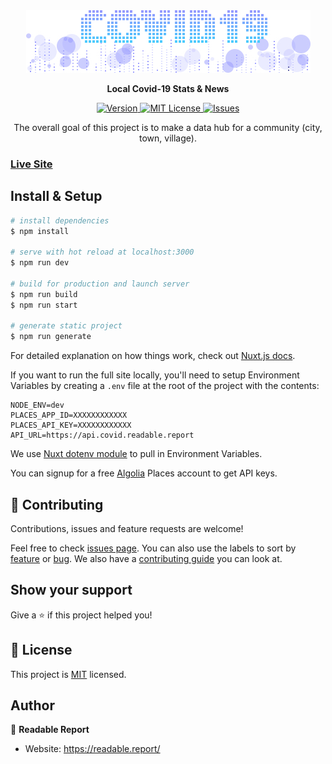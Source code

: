 <div align="center">
    <img alt="Covid-19 logo" src="https://raw.githubusercontent.com/readablereport/covid/master/static/covid19-rr.jpg" />
</div>

<div align="center">
    <p><strong>Local Covid-19 Stats &amp; News</strong></p>
</div>

<div align="center">
    <p>
        <a href="https://img.shields.io/badge/version-1.0.0-blue.svg?cacheSeconds=2592000">
            <img src="https://img.shields.io/badge/version-1.0.0-blue.svg?cacheSeconds=2592000" alt="Version" style="max-width: 100%;" />
        </a>
        <a href="https://github.com/readablereport/covid/blob/master/LICENSE">
            <img src="https://img.shields.io/github/license/readablereport/covid" alt="MIT License" style="max-width: 100%;" />
        </a>
        <a href="https://github.com/readablereport/covid/issues">
            <img src="https://img.shields.io/github/issues/readablereport/covid" alt="Issues" style="max-width: 100%;" />
        </a>
    </p>
</div>

<div align="center">
    <p>The overall goal of this project is to make a data hub for a community (city, town, village).</p>
</div>

### [Live Site](https://covid.readable.report)

## Install & Setup

```bash
# install dependencies
$ npm install

# serve with hot reload at localhost:3000
$ npm run dev

# build for production and launch server
$ npm run build
$ npm run start

# generate static project
$ npm run generate
```

For detailed explanation on how things work, check out [Nuxt.js docs](https://nuxtjs.org).

If you want to run the full site locally, you'll need to setup Environment Variables by creating a `.env` file at the root of the project with the contents:

```
NODE_ENV=dev
PLACES_APP_ID=XXXXXXXXXXXX
PLACES_API_KEY=XXXXXXXXXXXX
API_URL=https://api.covid.readable.report
```

We use [Nuxt dotenv module](https://github.com/nuxt-community/dotenv-module) to pull in Environment Variables.

You can signup for a free [Algolia](https://www.algolia.com/users/sign_up/places) Places account to get API keys.

## 🤝 Contributing

Contributions, issues and feature requests are welcome!

Feel free to check [issues page](https://github.com/readablereport/covid/issues). You can also use the labels to sort by [feature](https://github.com/readablereport/covid/labels/enhancement) or [bug](https://github.com/readablereport/covid/labels/bug). We also have a [contributing guide](https://github.com/readablereport/covid/blob/master/CONTRIBUTING.md) you can look at.

## Show your support

Give a ⭐️ if this project helped you!

## 📝 License

This project is [MIT](https://github.com/readablereport/covid/LICENSE) licensed.

## Author

👤 **Readable Report**

-   Website: https://readable.report/
